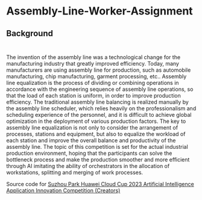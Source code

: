 # Assembly-Line-Worker-Assignment

## Background <br><br>

The invention of the assembly line was a technological change for the manufacturing industry that greatly improved efficiency. Today, many manufacturers are using assembly line for production, such as automobile manufacturing, chip manufacturing, garment processing, etc.. Assembly line equalization is the process of dividing or combining operations in accordance with the engineering sequence of assembly line operations, so that the load of each station is uniform, in order to improve production efficiency. The traditional assembly line balancing is realized manually by the assembly line scheduler, which relies heavily on the professionalism and scheduling experience of the personnel, and it is difficult to achieve global optimization in the deployment of various production factors. The key to assembly line equalization is not only to consider the arrangement of processes, stations and equipment, but also to equalize the workload of each station and improve the overall balance and productivity of the assembly line.
The topic of this competition is set for the actual industrial production environment, hoping that the participants can solve the bottleneck process and make the production smoother and more efficient through AI imitating the ability of orchestrators in the allocation of workstations, splitting and merging of work processes.

Source code for [Suzhou Park Huawei Cloud Cup 2023 Artificial Intelligence Application Innovation Competition (Creators)](https://competition.huaweicloud.com/information/1000041930/html12?utm_source=e7c2eef1606847f1851d7e7b12f1637a&share=84be1103308e484b9620777a65519e71)
